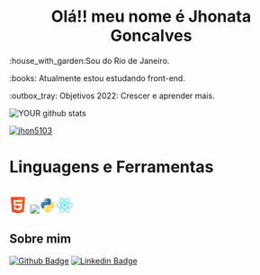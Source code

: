 <h1 align="center">Olá!! meu nome é Jhonata Goncalves</h1>

 <p>:house_with_garden:Sou do Rio de Janeiro.</p>

 <p>:books: Atualmente estou estudando front-end. </p>

 <p>:outbox_tray: Objetivos 2022: Crescer e aprender mais. </p>

![YOUR github stats](https://github-readme-stats.vercel.app/api?username=jhon5103&show_icons=true&theme=tokyonight)

[![jhon5103](https://github-readme-stats.vercel.app/api/top-langs/?username=jhon5103&hide=html&layout=compact&theme=dark)](https://github.com/jhon5103/)

<h1>Linguagens e Ferramentas</h1>
<code>
<img height="30" src="https://github.com/devicons/devicon/blob/master/icons/html5/html5-original.svg"> <img height="30"  src="https://raw.githubusercontent.com/devicons/devicon/master/icons/css3/css3-original.svg<img height="30" src="https://raw.githubusercontent.com/devicons/devicon/master/icons/javascript/javascript-original.svg"><img height="30" src="https://raw.githubusercontent.com/devicons/devicon/master/icons/python/python-original.svg"><img height="30" src="https://github.com/devicons/devicon/blob/master/icons/react/react-original.svg">
</code>


## Sobre mim
[![Github Badge](https://img.shields.io/badge/-Github-000?style=flat-square&logo=Github&logoColor=white&link=https://github.com/jhon5103/)](https://github.com/jhon5103/)
[![Linkedin Badge](https://img.shields.io/badge/-LinkedIn-blue?style=flat-square&logo=Linkedin&logoColor=white&link=https://www.linkedin.com/in/jhonata-gon%C3%A7alves-antunes-94b23b144/)](https://www.linkedin.com/in/jhonata-gon%C3%A7alves-antunes-94b23b144/)


